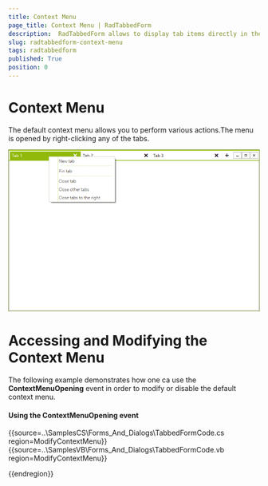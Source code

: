 ```yaml
---
title: Context Menu
page_title: Context Menu | RadTabbedForm
description:  RadTabbedForm allows to display tab items directly in the title bar  
slug: radtabbedform-context-menu
tags: radtabbedform
published: True
position: 0
---
```


# Context Menu

The default context menu allows you to perform various actions.The menu is opened by right-clicking any of the tabs.

![radtabbedform-context-menu001](images/radtabbedform-context-menu001.png)

# Accessing and Modifying the Context Menu

The following example demonstrates how one ca use the __ContextMenuOpening__ event in order to modify or disable the default context menu.

#### Using the ContextMenuOpening event

{{source=..\SamplesCS\Forms_And_Dialogs\TabbedFormCode.cs region=ModifyContextMenu}} 
{{source=..\SamplesVB\Forms_And_Dialogs\TabbedFormCode.vb region=ModifyContextMenu}} 

{{endregion}} 



